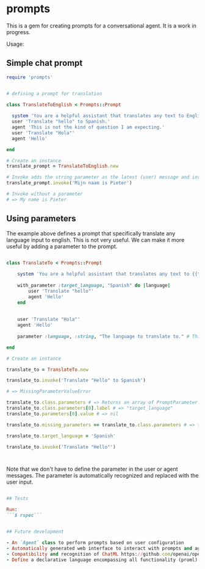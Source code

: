 # prompts

This is a gem for creating prompts for a conversational agent. It is a work in progress.

Usage:

## Simple chat prompt

```ruby
require 'prompts'


# defining a prompt for translation

class TranslateToEnglish < Prompts::Prompt
  
  system 'You are a helpful assistant that translates any text to English.'
  user 'Translate "hello" to Spanish.'
  agent 'This is not the kind of question I am expecting.'
  user 'Translate "Hola"'
  agent 'Hello'

end

# Create an instance
translate_prompt = TranslateToEnglish.new

# Invoke adds the string parameter as the latest (user) message and invokes the prompt.
translate_prompt.invoke('Mijn naam is Pieter')

# Invoke without a parameter
# => My name is Pieter

```

## Using parameters

The example above defines a prompt that specifically translate any language input to english. This is not very useful.
We can make it more useful by adding a parameter to the prompt.

```ruby

class TranslateTo < Prompts::Prompt
    
    system 'You are a helpful assistant that translates any text to {{target_language}}.'
    
    with_parameter :target_language, "Spanish" do |language|
        user 'Translate "hello"'
        agent 'Hello'
    end
    
    
    user 'Translate "Hola"'
    agent 'Hello'
    
    parameter :language, :string, "The language to translate to." # This is optional, but recommended.

end

# Create an instance

translate_to = TranslateTo.new

translate_to.invoke('Translate "Hello" to Spanish')

# => MissingParameterValueError

translate_to.class.parameters # => Returns an array of PromptParameter objects
translate_to.class.parameters[0].label # => "target_language"
translate_to.parameters[0].value # => nil

translate_to.missing_parameters == translate_to.class.parameters # => true

translate_to.target_language = 'Spanish'

translate_to.invoke('Translate "Hello"')




```

Note that we don't have to define the parameter in the user or agent messages. The parameter is automatically recognized
and replaced with the user input.

```ruby

## Tests

Run:
```$ rspec```


## Future development

- An `Agent` class to perform prompts based on user configuration
- Automatically generated web interface to interact with prompts and agents.
- Compatibility and recognition of ChatML https://github.com/openai/openai-python/blob/main/chatml.md
- Define a declarative language encompassing all functionality (proml)
